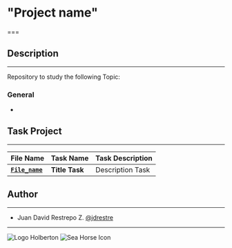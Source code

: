 # "Project name"

===

## Description

---
Repository to study the following Topic:

### General

-

## Task Project

---
File Name|Task Name|Task Description
---|---|---
[**`File_name`**](https://github.com/jdrestre/"REPO_NAME"/blob/master/"Directory_Name"/"File_Name")|**Title Task**|Description Task

## Author

---

- Juan David Restrepo Z. [@jdrestre](https://twitter.com/jdrestre)

---
![Logo Holberton](https://www.holbertonschool.com/holberton-logo.png) ![Sea Horse Icon](https://intranet.hbtn.io/assets/holberton-logo-coral-27055cb2f875eb10bf3b3942e52a24581bc0667695bdc856d4f08b469b678000.png)
